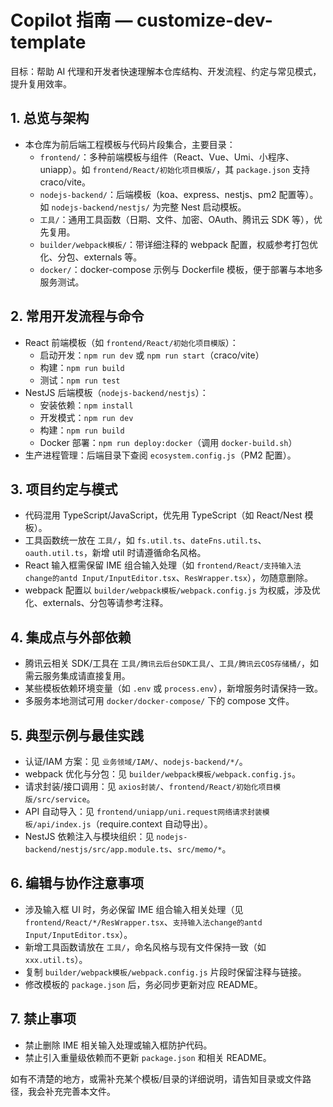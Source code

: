 
<!-- 生成：本仓库 AI 代理协作与开发指南（中文版） -->
# Copilot 指南 — customize-dev-template

目标：帮助 AI 代理和开发者快速理解本仓库结构、开发流程、约定与常见模式，提升复用效率。

## 1. 总览与架构
- 本仓库为前后端工程模板与代码片段集合，主要目录：
  - `frontend/`：多种前端模板与组件（React、Vue、Umi、小程序、uniapp）。如 `frontend/React/初始化项目模版/`，其 `package.json` 支持 craco/vite。
  - `nodejs-backend/`：后端模板（koa、express、nestjs、pm2 配置等）。如 `nodejs-backend/nestjs/` 为完整 Nest 启动模板。
  - `工具/`：通用工具函数（日期、文件、加密、OAuth、腾讯云 SDK 等），优先复用。
  - `builder/webpack模板/`：带详细注释的 webpack 配置，权威参考打包优化、分包、externals 等。
  - `docker/`：docker-compose 示例与 Dockerfile 模板，便于部署与本地多服务测试。

## 2. 常用开发流程与命令
- React 前端模板（如 `frontend/React/初始化项目模版`）：
  - 启动开发：`npm run dev` 或 `npm run start`（craco/vite）
  - 构建：`npm run build`
  - 测试：`npm run test`
- NestJS 后端模板（`nodejs-backend/nestjs`）：
  - 安装依赖：`npm install`
  - 开发模式：`npm run dev`
  - 构建：`npm run build`
  - Docker 部署：`npm run deploy:docker`（调用 `docker-build.sh`）
- 生产进程管理：后端目录下查阅 `ecosystem.config.js`（PM2 配置）。

## 3. 项目约定与模式
- 代码混用 TypeScript/JavaScript，优先用 TypeScript（如 React/Nest 模板）。
- 工具函数统一放在 `工具/`，如 `fs.util.ts`、`dateFns.util.ts`、`oauth.util.ts`，新增 util 时请遵循命名风格。
- React 输入框需保留 IME 组合输入处理（如 `frontend/React/支持输入法change的antd Input/InputEditor.tsx`、`ResWrapper.tsx`），勿随意删除。
- webpack 配置以 `builder/webpack模板/webpack.config.js` 为权威，涉及优化、externals、分包等请参考注释。

## 4. 集成点与外部依赖
- 腾讯云相关 SDK/工具在 `工具/腾讯云后台SDK工具/`、`工具/腾讯云COS存储桶/`，如需云服务集成请直接复用。
- 某些模板依赖环境变量（如 `.env` 或 `process.env`），新增服务时请保持一致。
- 多服务本地测试可用 `docker/docker-compose/` 下的 compose 文件。

## 5. 典型示例与最佳实践
- 认证/IAM 方案：见 `业务领域/IAM/`、`nodejs-backend/*/`。
- webpack 优化与分包：见 `builder/webpack模板/webpack.config.js`。
- 请求封装/接口调用：见 `axios封装/`、`frontend/React/初始化项目模版/src/service`。
- API 自动导入：见 `frontend/uniapp/uni.request网络请求封装模板/api/index.js`（require.context 自动导出）。
- NestJS 依赖注入与模块组织：见 `nodejs-backend/nestjs/src/app.module.ts`、`src/memo/*`。

## 6. 编辑与协作注意事项
- 涉及输入框 UI 时，务必保留 IME 组合输入相关处理（见 `frontend/React/*/ResWrapper.tsx`、`支持输入法change的antd Input/InputEditor.tsx`）。
- 新增工具函数请放在 `工具/`，命名风格与现有文件保持一致（如 `xxx.util.ts`）。
- 复制 `builder/webpack模板/webpack.config.js` 片段时保留注释与链接。
- 修改模板的 `package.json` 后，务必同步更新对应 README。

## 7. 禁止事项
- 禁止删除 IME 相关输入处理或输入框防护代码。
- 禁止引入重量级依赖而不更新 `package.json` 和相关 README。

如有不清楚的地方，或需补充某个模板/目录的详细说明，请告知目录或文件路径，我会补充完善本文件。
